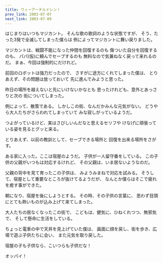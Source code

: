 ```yaml
---
title: ウィーアーチルドレン！
prev_link: 2003-07-07
next_link: 2003-07-09
---
```

はじまりはいつもマジカント。
そんな歌の歌詞のような状態ですが、
そう、たった3発で全滅してしまった僕らは
例によってマジカントに舞い戻りました。

マジカントは、戦闘不能になった仲間を回復するのも
傷ついた自分を回復するのも、
パパ(仮)に頼んでセーブするのも
無料なので気兼ねなく戻って来れるのだ。
まぁ、今回は強制的にだけれど。

前回のロボットは強力だったので、
さすがに途方にくれてしまった僕は、
とりあえず、その問題は放っておいて
先に進んでみようと思った。

昨日の場所を越えないと先にいけないかなとも
思ったけれども、意外とあっさりと次の
街についてしまった。

例によって、散策である。
しかしこの街、なんだかみんな元気がない。
どうやら大人たちがさらわれてしまっていて
みな寂しがっているようだ。

つよがっているけど、実はさびしいんだなと思えるセリフや
けなげに頑張っている姿を見るとグッと来る。

とりあえず、以前の教訓として、セーブできる場所と
回復を出来る場所をさがす。

ある家に入った。ここは宿屋のようだ。
子供が一人留守番をしている。
この子供の父親がいつもは対応するけれど、
その父親は、いま居ないようなのだ。

父親の背中を見て育ったこの子供は、
みようみまねで対応を試みる。
そうして、宿屋として重要なところが抜けてるようだが、
なんとか僕らはそこで疲れを癒す事ができた。

朝になり、宿屋を後にしようとする。
その時、その子供の言葉に、
思わず目頭にとても熱いものが込み上げて来てしまった。

大人たちの居なくなったこの街で、
こどもは、健気に、ひねくれつつ、無邪気で、
そして懸命に生活をしている。


ちょっと電車の中で天井を見上げていた僕は、
画面に顔を戻し、街を歩き、広場で遊ぶ子供たちに会い、
また元気を取り戻した。

宿屋の子も子供なら、こいつらも子供だな！


オッパイ！
